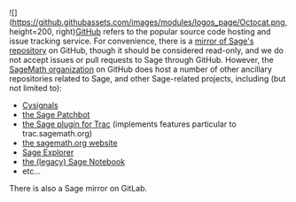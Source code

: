 
 ![](https://github.githubassets.com/images/modules/logos_page/Octocat.png, height=200, right)[GitHub](https://github.com) refers to the popular source code hosting and issue tracking service.  For convenience, there is a [mirror of Sage's repository](https://github.com/sagemath/sage) on GitHub, though it should be considered read-only, and we do not accept issues or pull requests to Sage through GitHub.  However, the [SageMath organization](https://github.com/sagemath) on GitHub does host a number of other ancillary repositories related to Sage, and other Sage-related projects, including (but not limited to):

* [Cysignals](https://github.com/sagemath/cysignals)
* [the Sage Patchbot](https://github.com/sagemath/sage-patchbot)
* [the Sage plugin for Trac](https://github.com/sagemath/sage_trac_plugin) (implements features particular to trac.sagemath.org)
* [the sagemath.org website](https://github.com/sagemath/website)
* [Sage Explorer](https://github.com/sagemath/sage-explorer)
* [the (legacy) Sage Notebook](https://github.com/sagemath/sagenb)
* etc...

There is also a Sage mirror on GitLab.
